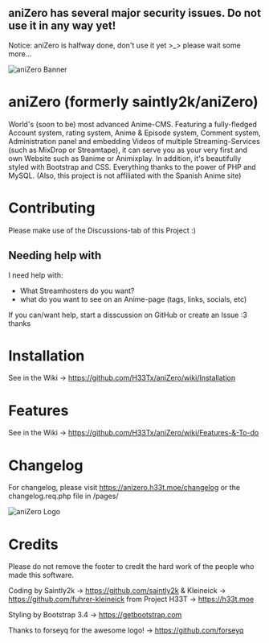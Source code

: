 ## aniZero has several major security issues. Do not use it in any way yet!

Notice: aniZero is halfway done, don't use it yet >_> please wait some more...

![aniZero Banner](https://user-images.githubusercontent.com/95925333/147201013-8c9186ec-56cb-4b1b-aad6-75b5c5bd0c42.png)

# aniZero (formerly saintly2k/aniZero)
World's (soon to be) most advanced Anime-CMS. Featuring a fully-fledged Account system, rating system, Anime &amp; Episode system, Comment system, Administration panel and embedding Videos of multiple Streaming-Services (such as MixDrop or Streamtape), it can serve you as your very first and own Website such as 9anime or Animixplay. In addition, it's beautifully styled with Bootstrap and CSS. Everything thanks to the power of PHP and MySQL. (Also, this project is not affiliated with the Spanish Anime site)

# Contributing
Please make use of the Discussions-tab of this Project :)

## Needing help with

I need help with:
- What Streamhosters do you want?
- what do you want to see on an Anime-page (tags, links, socials, etc)

If you can/want help, start a disscussion on GitHub or create an Issue :3 thanks

# Installation
See in the Wiki -> https://github.com/H33Tx/aniZero/wiki/Installation

# Features
See in the Wiki -> https://github.com/H33Tx/aniZero/wiki/Features-&-To-do

# Changelog
For changelog, please visit https://anizero.h33t.moe/changelog or the changelog.req.php file in /pages/

![aniZero Logo](https://user-images.githubusercontent.com/95925333/147201210-55c7f415-bee4-48fd-ab3d-f6c8c7ce4119.png)

# Credits
Please do not remove the footer to credit the hard work of the people who made this software.

Coding by Saintly2k -> https://github.com/saintly2k & Kleineick -> https://github.com/fuhrer-kleineick from Project H33T -> https://h33t.moe

Styling by Bootstrap 3.4 -> https://getbootstrap.com

Thanks to forseyq for the awesome logo! -> https://github.com/forseyq

